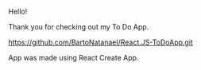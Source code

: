 Hello!

Thank you for checking out my To Do App.

https://github.com/BartoNatanael/React.JS-ToDoApp.git

App was made using React Create App.